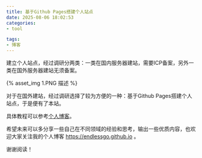 ```yaml
---
title: 基于Github Pages搭建个人站点
date: 2025-08-06 18:02:53
categories:
- tool

tags: 
- 博客
---
```




建立个人站点，经过调研分两类：一类在国内服务器建站，需要ICP备案，另外一类在国外服务器建站无须备案。

{% asset_img 1.PNG 描述 %}

对于在国外建站，经过调研选择了较为方便的一种：基于Github Pages搭建个人站点，于是便有了本站。

具体教程可以参考[个人博客](https://blog.csdn.net/wangchao701123/category_13022203.html)。

希望未来可以多分享一些自己在不同领域的经验和思考，输出一些优质内容，也欢迎大家关注我的个人博客 https://endlessgo.github.io 。

谢谢阅读！